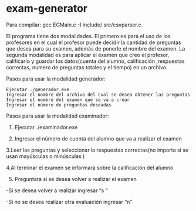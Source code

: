 # exam-generator

Para compilar:
gcc EGMain.c -I include/ src/csvparser.c

El programa tiene dos modalidades. El primero es para el uso de los profesores en el cual el profesor puede decidir la cantidad de preguntas que desea para su examen, además de ponerle el nombre del examen. La segunda modalidad es para aplicar el examen que creo el profesor, calificarlo y guardar los datos(cuenta del alumno, calificación ,respuestas correctas, numero de preguntas totales y el tiempo) en un archivo.

 

Pasos para usar la modalidad generador:

    Ejecutar ./generador.exe
    Ingresar el nombre del archivo del cual se desea obtener las preguntas
    Ingresar el nombre del examen que se va a crear
    Ingresar el número de preguntas deseadas

 

Pasos para usar la modalidad examinador:

1. Ejecutar ./examinador.exe

2. Ingresar el número de cuenta del alumno que va a realizar el examen

3.Leer las preguntas y seleccionar la respuestas correctas(no importa si se usan mayúsculas o minúsculas )

4.Al terminar el examen se informara sobre la calificación del alumno

5. Preguntara si se desea volver a realizar el examen

-Si se desea volver a realizar ingresar “s “

-Si no se desea realizar otra evaluación ingresar “n” 
